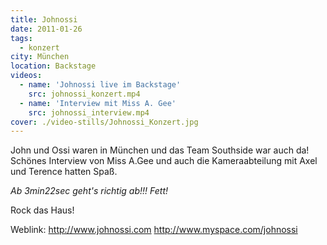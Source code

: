 ```yaml
---
title: Johnossi
date: 2011-01-26
tags:
  - konzert
city: München
location: Backstage
videos:
  - name: 'Johnossi live im Backstage'
    src: johnossi_konzert.mp4
  - name: 'Interview mit Miss A. Gee'
    src: johnossi_interview.mp4
cover: ./video-stills/Johnossi_Konzert.jpg
---
```


John und Ossi waren in München und das Team Southside war auch da! Schönes Interview von Miss A.Gee und auch die Kameraabteilung mit Axel und Terence hatten Spaß.

_Ab 3min22sec geht's richtig ab!!! Fett!_

Rock das Haus!

Weblink:
http://www.johnossi.com
http://www.myspace.com/johnossi
